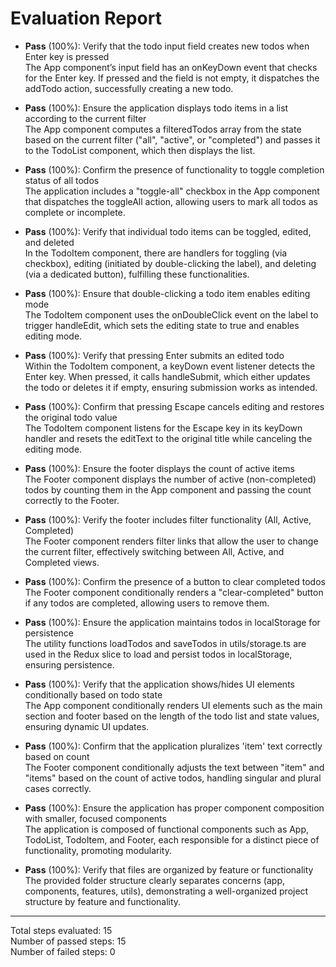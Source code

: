 # Evaluation Report

- **Pass** (100%): Verify that the todo input field creates new todos when Enter key is pressed  
  The App component’s input field has an onKeyDown event that checks for the Enter key. If pressed and the field is not empty, it dispatches the addTodo action, successfully creating a new todo.

- **Pass** (100%): Ensure the application displays todo items in a list according to the current filter  
  The App component computes a filteredTodos array from the state based on the current filter ("all", "active", or "completed") and passes it to the TodoList component, which then displays the list.

- **Pass** (100%): Confirm the presence of functionality to toggle completion status of all todos  
  The application includes a "toggle-all" checkbox in the App component that dispatches the toggleAll action, allowing users to mark all todos as complete or incomplete.

- **Pass** (100%): Verify that individual todo items can be toggled, edited, and deleted  
  In the TodoItem component, there are handlers for toggling (via checkbox), editing (initiated by double-clicking the label), and deleting (via a dedicated button), fulfilling these functionalities.

- **Pass** (100%): Ensure that double-clicking a todo item enables editing mode  
  The TodoItem component uses the onDoubleClick event on the label to trigger handleEdit, which sets the editing state to true and enables editing mode.

- **Pass** (100%): Verify that pressing Enter submits an edited todo  
  Within the TodoItem component, a keyDown event listener detects the Enter key. When pressed, it calls handleSubmit, which either updates the todo or deletes it if empty, ensuring submission works as intended.

- **Pass** (100%): Confirm that pressing Escape cancels editing and restores the original todo value  
  The TodoItem component listens for the Escape key in its keyDown handler and resets the editText to the original title while canceling the editing mode.

- **Pass** (100%): Ensure the footer displays the count of active items  
  The Footer component displays the number of active (non-completed) todos by counting them in the App component and passing the count correctly to the Footer.

- **Pass** (100%): Verify the footer includes filter functionality (All, Active, Completed)  
  The Footer component renders filter links that allow the user to change the current filter, effectively switching between All, Active, and Completed views.

- **Pass** (100%): Confirm the presence of a button to clear completed todos  
  The Footer component conditionally renders a "clear-completed" button if any todos are completed, allowing users to remove them.

- **Pass** (100%): Ensure the application maintains todos in localStorage for persistence  
  The utility functions loadTodos and saveTodos in utils/storage.ts are used in the Redux slice to load and persist todos in localStorage, ensuring persistence.

- **Pass** (100%): Verify that the application shows/hides UI elements conditionally based on todo state  
  The App component conditionally renders UI elements such as the main section and footer based on the length of the todo list and state values, ensuring dynamic UI updates.

- **Pass** (100%): Confirm that the application pluralizes 'item' text correctly based on count  
  The Footer component conditionally adjusts the text between "item" and "items" based on the count of active todos, handling singular and plural cases correctly.

- **Pass** (100%): Ensure the application has proper component composition with smaller, focused components  
  The application is composed of functional components such as App, TodoList, TodoItem, and Footer, each responsible for a distinct piece of functionality, promoting modularity.

- **Pass** (100%): Verify that files are organized by feature or functionality  
  The provided folder structure clearly separates concerns (app, components, features, utils), demonstrating a well-organized project structure by feature and functionality.

---

Total steps evaluated: 15  
Number of passed steps: 15  
Number of failed steps: 0